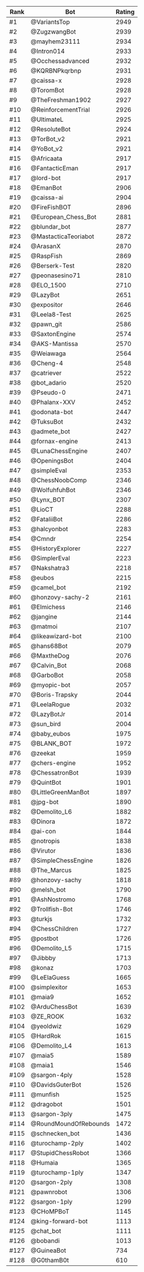 Rank|Bot|Rating
---|---|---
#1|@VariantsTop|2949
#2|@ZugzwangBot|2939
#3|@mayhem23111|2934
#4|@Intron014|2933
#5|@Occhessadvanced|2932
#6|@KQRBNPkqrbnp|2931
#7|@caissa-x|2928
#8|@ToromBot|2928
#9|@TheFreshman1902|2927
#10|@ReinforcementTrial|2926
#11|@UltimateL|2925
#12|@ResoluteBot|2924
#13|@TorBot_v2|2921
#14|@YoBot_v2|2921
#15|@Africaata|2917
#16|@FantacticEman|2917
#17|@lord-bot|2917
#18|@EmanBot|2906
#19|@caissa-ai|2904
#20|@FireFishBOT|2896
#21|@European_Chess_Bot|2881
#22|@blundar_bot|2877
#23|@MastacticaTeoriabot|2872
#24|@ArasanX|2870
#25|@RaspFish|2869
#26|@Berserk-Test|2820
#27|@peonasesino71|2810
#28|@ELO_1500|2710
#29|@LazyBot|2651
#30|@expositor|2646
#31|@Leela8-Test|2625
#32|@pawn_git|2586
#33|@SaxtonEngine|2574
#34|@AKS-Mantissa|2570
#35|@Weiawaga|2564
#36|@Cheng-4|2548
#37|@catriever|2522
#38|@bot_adario|2520
#39|@Pseudo-0|2471
#40|@Phalanx-XXV|2452
#41|@odonata-bot|2447
#42|@TuksuBot|2432
#43|@admete_bot|2427
#44|@fornax-engine|2413
#45|@LunaChessEngine|2407
#46|@OpeningsBot|2404
#47|@simpleEval|2353
#48|@ChessNoobComp|2346
#49|@WolfuhfuhBot|2346
#50|@Lynx_BOT|2307
#51|@LioCT|2288
#52|@FataliiBot|2286
#53|@halcyonbot|2283
#54|@Cmndr|2254
#55|@HistoryExplorer|2227
#56|@SimplerEval|2223
#57|@Nakshatra3|2218
#58|@eubos|2215
#59|@camel_bot|2192
#60|@honzovy-sachy-2|2161
#61|@Elmichess|2146
#62|@jangine|2144
#63|@matmoi|2107
#64|@likeawizard-bot|2100
#65|@hans68Bot|2079
#66|@MaxtheDog|2076
#67|@Calvin_Bot|2068
#68|@GarboBot|2058
#69|@myopic-bot|2057
#70|@Boris-Trapsky|2044
#71|@LeelaRogue|2032
#72|@LazyBotJr|2014
#73|@sun_bird|2004
#74|@baby_eubos|1975
#75|@BLANK_BOT|1972
#76|@zeekat|1959
#77|@chers-engine|1952
#78|@ChessatronBot|1939
#79|@QuintBot|1901
#80|@LittleGreenManBot|1897
#81|@jpg-bot|1890
#82|@Demolito_L6|1882
#83|@Dinora|1872
#84|@ai-con|1844
#85|@notropis|1838
#86|@Virutor|1836
#87|@SimpleChessEngine|1826
#88|@The_Marcus|1825
#89|@honzovy-sachy|1818
#90|@melsh_bot|1790
#91|@AshNostromo|1768
#92|@Trollfish-Bot|1746
#93|@turkjs|1732
#94|@ChessChildren|1727
#95|@postbot|1726
#96|@Demolito_L5|1715
#97|@Jibbby|1713
#98|@konaz|1703
#99|@LeElaGuess|1665
#100|@simplexitor|1653
#101|@maia9|1652
#102|@ArduChessBot|1639
#103|@ZE_ROOK|1632
#104|@yeoldwiz|1629
#105|@HardRok|1615
#106|@Demolito_L4|1613
#107|@maia5|1589
#108|@maia1|1546
#109|@sargon-4ply|1528
#110|@DavidsGuterBot|1526
#111|@munfish|1525
#112|@dragobot|1501
#113|@sargon-3ply|1475
#114|@RoundMoundOfRebounds|1472
#115|@schnecken_bot|1436
#116|@turochamp-2ply|1402
#117|@StupidChessRobot|1366
#118|@Humaia|1365
#119|@turochamp-1ply|1347
#120|@sargon-2ply|1308
#121|@pawnrobot|1306
#122|@sargon-1ply|1299
#123|@CHoMPBoT|1145
#124|@king-forward-bot|1113
#125|@chat_bot|1111
#126|@bobandi|1013
#127|@GuineaBot|734
#128|@G0thamB0t|610
